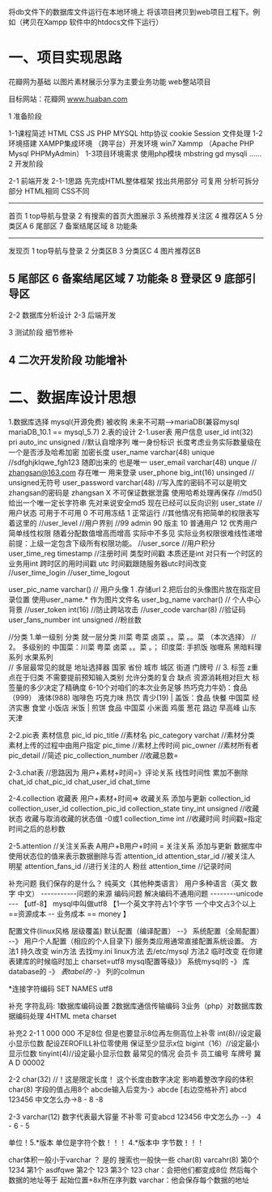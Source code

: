 将db文件下的数据库文件运行在本地环境上
将该项目拷贝到web项目工程下。例如（拷贝在Xampp 软件中的htdocs文件下运行）
# 一、项目实现思路
花瓣网为基础 以图片素材展示分享为主要业务功能 web整站项目

目标网站：花瓣网 www.huaban.com

1  准备阶段

1-1课程简述
	HTML CSS JS PHP MYSQL http协议 cookie Session 文件处理 
1-2环境搭建
	XAMPP集成环境 （跨平台）开发环境 win7 Xammp （Apache PHP Mysql PHPMyAdmin）
1-3项目环境需求
	使用php模块 mbstring gd mysqli ......
2  开发阶段

2-1  前端开发
2-1-1思路 先完成HTML整体框架
找出共用部分 可复用
分析可拆分部分 HTML相同 CSS不同

---------------
首页
1 top导航与登录
2 有搜索的首页大图展示
3 系统推荐关注区
4 推荐区A
5 分类区A
6 尾部区
7 备案结尾区域
8 功能条


---------------
发现页
1 top导航与登录
2 分类区B
3 分类区C
4 图片推荐区B

5 尾部区
6 备案结尾区域
7 功能条
8 登录区
9 底部引导区
------------------

2-2  数据库分析设计
2-3  后端开发

3  测试阶段 细节修补

4  二次开发阶段 功能增补
------------------
# 二、数据库设计思想
1.数据库选择
mysql(开源免费) 被收购 未来不可期-->mariaDB(兼容mysql mariaDB_10.1  == mysql_5.7)
2.表的设计
2-1.user表  用户信息
user_id int(32) pri  auto_inc   unsigned //默认自增序列 唯一身份标识   长度考虑业务实际数量级在一个是否涉及哈希加密 加密长度
user_name varchar(48) unique     //sdfghjklqwe_fgh123 随即出来的 也是唯一
user_email varchar(48) unque // zhangsan@163.com 存在唯一 用来登录
user_phone big_int(16) unsinged // unsigned无符号 
user_password varchar(48)  //写入库的密码不可以是明文 zhangsan的密码是 zhangsan X 不可保证数据泄露 使用哈希处理再保存 
                            //md5()给出一个唯一定长字符串   先对来说安全md5 现在已经可以反向识别 
user_state //用户状态  可用于不可用  0 不可用冻结 1 正常运行  //其他情况有把简单的权限表写着这里的 
//user_level //用户界别  //99 admin 90 版主 10 普通用户  12 优秀用户   简单线性权限 随着分配数值增高而增高 实际中不多见 实际业务权限很难线性递增 前提：上级一定包含下级所有权限功能。
//user_sorce //用户积分
user_time_reg timestamp //注册时间 类型时间戳  本质还是int 对只有一个时区的业务用int 跨时区的用时间戳 utc 时间戳跟随服务器utc时间改变
//user_time_login
//user_time_logout

user_pic_name varchar() // 用户头像 1 .存储url   2.把后台的头像图片放在指定目录位置 使用user_name.* 作为图片文件名
user_bg_name varchar() // 个人中心背景
//user_token int(16) //防止跨站攻击
//user_code varchar(8) //验证码
user_fans_number int unsigned //粉丝数



//分类    1.单一级别 分类  就一层分类   川菜 粤菜 卤菜 。。菜  。。菜 （本次选择）
//       2。 多级别的  中国菜：川菜 粤菜 卤菜 。。菜  。； 印度菜: 手抓饭  咖喱系 黑暗料理系列 水果系列   
//         多层最常见的就是 地址选择器 国家 省份 城市 城区 街道 门牌号
//       3. 标签   z重点在于归类 不需要提前预知输入类别 允许分类的复合 缺点 资源消耗相对巨大 标签量的多少决定了精确度 6-10个对咱们的本次业务足够
热巧克力牛奶：食品（999） 液体(988) 咖啡色 巧克力味 热饮 青少(19) |
盖饭：食品  快餐 中国菜 经济实惠 食堂 小饭店 米饭 |
煎饼 食品 中国菜 小米面 鸡蛋 葱花 路边 早高峰 山东 天津

2-2.pic表  素材信息
pic_id
pic_title //素材名
pic_category  varchat //素材分类  素材上传的过程中由用户指定
pic_time //素材上传时间
pic_owner //素材所有者
pic_detail //简述
pic_collection_number //收藏总数=


2-3.chat表 //思路因为 用户+素材+时间=》评论关系  线性时间性 累加不删除
chat_id
chat_pic_id
chat_user_id
chat_time


2-4.collection 收藏表 用户+素材+时间=> 收藏关系   添加与更新
collection_id
collection_user_id
collection_pic_id
collection_state tiny_int unsigned //收藏状态 收藏与取消收藏的状态值 -0或1
collection_time int //收藏时间 时间戳=指定时间之后的总秒数

2-5.attention //关注关系表  A用户+B用户+时间 = 关注关系 添加与更新  数据库中使用状态位的值来表示数据删除与否
attention_id
attention_star_id //被关注人    明星
attention_fans_id //进行关注的人 粉丝
attention_time //记录时间


补充问题  我们保存的是什么？
纯英文（其他种类语言）
用户多种语言（英文 数字 中文）
-----------问题的来源  编码问题 
解决编码不通用问题  --------unicode --- 【utf-8】  mysql中叫做utf8  【1一个英文字符占1个字节    一个中文占3个以上   ==资源成本 -- 业务成本  == money 】

配置文件(linux风格 层级覆盖)  默认配置（编译配置） --》 系统配置（全局配置） --》 用户个人配置（相应的个人目录下) 服务类应用通常直接配置系统设置。
方法1
持久改变
win方法 去找my.ini
linux方法 去/etc/mysql
方法2
临时改变
在你建表建库的时候临时加上 charset=utf8
mysql配置等级》》 系统mysql的 -》 库database的 -》 *表tabel的* -》 列的colmun


*连接字符编码
SET NAMES utf8

补充 字符乱码: 1数据库编码设置 2数据库通信传输编码 3业务（php）对数据库数据编码处理 4HTML meta charset


补充2 
2-1          1 000 000 不足8位  但是也要显示8位再左侧高位上补零
int(8)//设定最小显示位数 配设ZEROFILL补位零使用 保证至少显示x位
bigint（16）//设定最小显示位数
tinyint(4)//设定最小显示位数
最常见的情况 会员卡 员工编号 车牌号 冀A D 00002

2-2
char(32) //！这是限定长度！
这个长度由数字决定 影响着整改字段的体积
char(8)  字段的值占用8个
abcde输入后变为-》abcde   [右边空格补齐]
abcd 123456 中文怎么办->8 - 8 -8

2-3
varchar(12) 数字代表最大容量 不补零
 可变abcd 123456 中文怎么办  --》 4 - 6 - 5

 单位！5.*版本 单位是字符个数！！！
     4.*版本中 字节数！！！

char体积一般小于varchar ？ 是的 搜索也一般快一些
char(8) varcahr(8)
第0个 1234
第1个 asdfqwe
第2个 123
第3个 123
char：会把他们都变成8位 然后每个数据的地址等于 起始位置+8x所在序列数
varchar：他会保存每个数据的地址 


